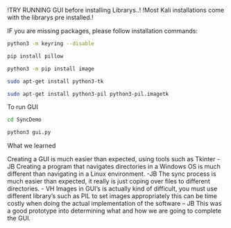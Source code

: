 

!TRY RUNNING GUI before installing Librarys..!
!Most Kali installations come with the librarys pre installed.!

IF you are missing packages, please follow installation commands:

```sh
python3 -m keyring --disable
```
```sh
pip install pillow
```
```sh
python3 -m pip install image
```
```sh
sudo apt-get install python3-tk
```
```sh
sudo apt-get install python3-pil python3-pil.imagetk
```

To run GUI

```sh
cd SyncDemo
```
```sh
python3 gui.py
```


What we learned

Creating a GUI is much easier than expected, using tools such as Tkinter - JB
Creating a program that navigates directories in a Windows OS is much different than navigating in a Linux environment. -JB
The sync process is much easier than expected, it really is just coping over files to different directories. - VH
Images in GUI’s is actually kind of difficult, you must use different library’s such as PIL to set images appropriately this can be time costly when doing the          actual implementation of the software – JB
This was a good prototype into determining what and how we are going to complete the GUI.
